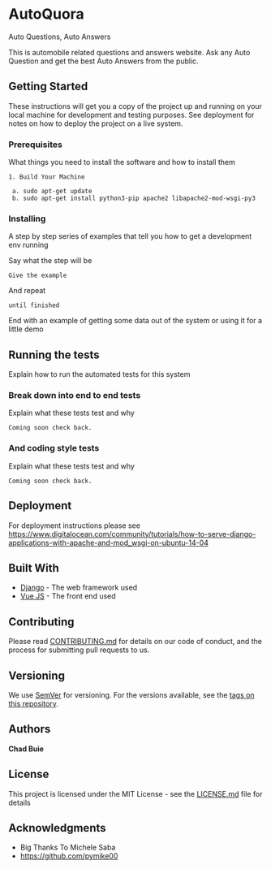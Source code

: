 # AutoQuora
Auto Questions, Auto Answers

This is automobile related questions and answers website. Ask any Auto Question and get the best Auto Answers from the public.

## Getting Started

These instructions will get you a copy of the project up and running on your local machine for development and testing purposes. See deployment for notes on how to deploy the project on a live system.

### Prerequisites

What things you need to install the software and how to install them

```
1. Build Your Machine

 a. sudo apt-get update
 b. sudo apt-get install python3-pip apache2 libapache2-mod-wsgi-py3

```

### Installing

A step by step series of examples that tell you how to get a development env running

Say what the step will be

```
Give the example
```

And repeat

```
until finished
```

End with an example of getting some data out of the system or using it for a little demo

## Running the tests

Explain how to run the automated tests for this system

### Break down into end to end tests

Explain what these tests test and why

```
Coming soon check back.
```

### And coding style tests

Explain what these tests test and why

```
Coming soon check back.
```

## Deployment

For deployment instructions please see https://www.digitalocean.com/community/tutorials/how-to-serve-django-applications-with-apache-and-mod_wsgi-on-ubuntu-14-04

## Built With

* [Django](https://docs.djangoproject.com/en/3.0/) - The web framework used
* [Vue JS](https://vuejs.org/) - The front end used

## Contributing

Please read [CONTRIBUTING.md](https://gist.github.com/PurpleBooth/b24679402957c63ec426) for details on our code of conduct, and the process for submitting pull requests to us.

## Versioning

We use [SemVer](http://semver.org/) for versioning. For the versions available, see the [tags on this repository](https://github.com/your/project/tags). 

## Authors

**Chad Buie** 

## License

This project is licensed under the MIT License - see the [LICENSE.md](LICENSE.md) file for details

## Acknowledgments

* Big Thanks To Michele Saba
* https://github.com/pymike00


